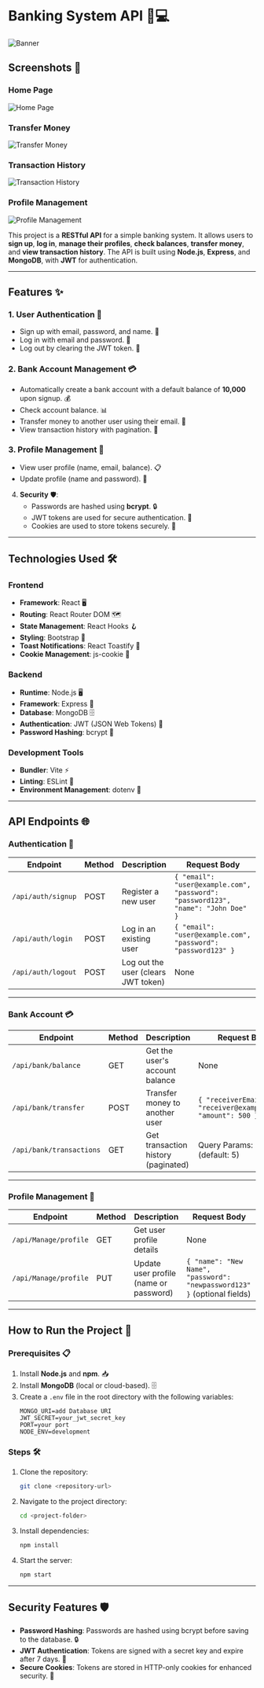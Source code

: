 # **Banking System API** 🏦💻

![Banner](./public/banner.png)

## **Screenshots** 📸

### **Home Page**
![Home Page](./public/p1.jpg)

### **Transfer Money**
![Transfer Money](./public/p2.jpg)

### **Transaction History**
![Transaction History](./public/p3.jpg)

### **Profile Management**
![Profile Management](./public/p4.jpg)

This project is a **RESTful API** for a simple banking system. It allows users to **sign up**, **log in**, **manage their profiles**, **check balances**, **transfer money**, and **view transaction history**. The API is built using **Node.js**, **Express**, and **MongoDB**, with **JWT** for authentication.

---

## **Features** ✨

### **1. User Authentication** 🔐
- Sign up with email, password, and name. 📝
- Log in with email and password. 🔑
- Log out by clearing the JWT token. 🚪



### **2. Bank Account Management** 💳
- Automatically create a bank account with a default balance of **10,000** upon signup. 💰
- Check account balance. 📊
- Transfer money to another user using their email. 💸
- View transaction history with pagination. 📜


### **3. Profile Management** 👤
- View user profile (name, email, balance). 📋
- Update profile (name and password). 🔄



4. **Security** 🛡️:
   - Passwords are hashed using **bcrypt**. 🔒
   - JWT tokens are used for secure authentication. 🔐
   - Cookies are used to store tokens securely. 🍪

---

## **Technologies Used** 🛠️

### **Frontend**
- **Framework**: React 🖥️
- **Routing**: React Router DOM 🗺️
- **State Management**: React Hooks 🪝
- **Styling**: Bootstrap 🎨
- **Toast Notifications**: React Toastify 🔔
- **Cookie Management**: js-cookie 🍪

### **Backend**
- **Runtime**: Node.js 🖥️
- **Framework**: Express 🚀
- **Database**: MongoDB 🗄️
- **Authentication**: JWT (JSON Web Tokens) 🔑
- **Password Hashing**: bcrypt 🔐

### **Development Tools**
- **Bundler**: Vite ⚡
- **Linting**: ESLint 📏
- **Environment Management**: dotenv 🔧

---

## **API Endpoints** 🌐

### **Authentication** 🔐
| **Endpoint**       | **Method** | **Description**                          | **Request Body**                                                                 |
|---------------------|------------|------------------------------------------|----------------------------------------------------------------------------------|
| `/api/auth/signup`  | POST       | Register a new user                      | `{ "email": "user@example.com", "password": "password123", "name": "John Doe" }` |
| `/api/auth/login`   | POST       | Log in an existing user                  | `{ "email": "user@example.com", "password": "password123" }`                     |
| `/api/auth/logout`  | POST       | Log out the user (clears JWT token)      | None                                                                             |

---

### **Bank Account** 💳
| **Endpoint**               | **Method** | **Description**                          | **Request Body**                                                                 |
|-----------------------------|------------|------------------------------------------|----------------------------------------------------------------------------------|
| `/api/bank/balance`         | GET        | Get the user's account balance           | None                                                                             |
| `/api/bank/transfer`        | POST       | Transfer money to another user           | `{ "receiverEmail": "receiver@example.com", "amount": 500 }`                     |
| `/api/bank/transactions`    | GET        | Get transaction history (paginated)      | Query Params: `?page=1` (default: 5)                                             |

---

### **Profile Management** 👤
| **Endpoint**               | **Method** | **Description**                          | **Request Body**                                                                 |
|-----------------------------|------------|------------------------------------------|----------------------------------------------------------------------------------|
| `/api/Manage/profile`       | GET        | Get user profile details                 | None                                                                             |
| `/api/Manage/profile`       | PUT        | Update user profile (name or password)   | `{ "name": "New Name", "password": "newpassword123" }` (optional fields)         |

---

## **How to Run the Project** 🚀

### **Prerequisites** 📋
1. Install **Node.js** and **npm**. 📥
2. Install **MongoDB** (local or cloud-based). 🗄️
3. Create a `.env` file in the root directory with the following variables:
   ```plaintext
   MONGO_URI=add Database URI
   JWT_SECRET=your_jwt_secret_key
   PORT=your port
   NODE_ENV=development
   ```

### **Steps** 🛠️
1. Clone the repository:
   ```bash
   git clone <repository-url>
   ```
2. Navigate to the project directory:
   ```bash
   cd <project-folder>
   ```
3. Install dependencies:
   ```bash
   npm install
   ```
4. Start the server:
   ```bash
   npm start
   ```

---

## **Security Features** 🛡️
- **Password Hashing**: Passwords are hashed using bcrypt before saving to the database. 🔒
- **JWT Authentication**: Tokens are signed with a secret key and expire after 7 days. 🔐
- **Secure Cookies**: Tokens are stored in HTTP-only cookies for enhanced security. 🍪

